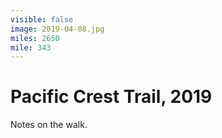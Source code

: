 ```yaml
---
visible: false
image: 2019-04-08.jpg
miles: 2650
mile: 343
---
```


# Pacific Crest Trail, 2019

Notes on the walk.
